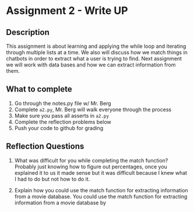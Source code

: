 # Assignment 2 - Write UP

## Description
This assignment is about learning and applying the while loop and iterating through multiple lists at a time.  We also will discuss how we match things in chatbots in order to extract what a user is trying to find.  Next assignment we will work with data bases and how we can extract information from them.

## What to complete
1. Go through the notes.py file w/ Mr. Berg
2. Complete `a2.py`, Mr. Berg will walk everyone through the process
3. Make sure you pass all asserts in `a2.py`
4. Complete the reflection problems below
5. Push your code to github for grading

## Reflection Questions
1. What was difficult for you while completing the match function?
Probably just knowing how to figure out percentages, once you explained it to us it made sense but it was difficult because I knew what I had to do but not how to do it. 


2. Explain how you could use the match function for extracting information from a movie database.
You could use the match function for extracting information from a movie database by 

